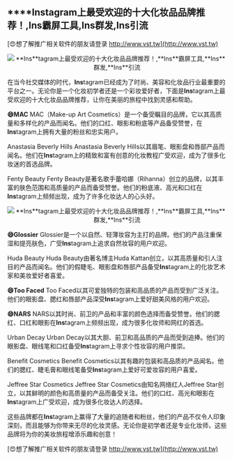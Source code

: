 ## ****Ins**tagram上最受欢迎的十大化妆品品牌推荐！,**Ins**霸屏工具,**Ins**群发,**Ins**引流**

[😍想了解推广相关软件的朋友请登录 http://www.vst.tw](http://www.vst.tw)

 <center><img src="https://vst.tw/MP4/tuiguang/png/8.png" alt="**Ins**tagram上最受欢迎的十大化妆品品牌推荐！,**Ins**霸屏工具,**Ins**群发,**Ins**引流"></center>

在当今社交媒体的时代，**Ins**tagram已经成为了时尚、美容和化妆品行业最重要的平台之一。无论你是一个化妆初学者还是一个彩妆爱好者，下面是**Ins**tagram上最受欢迎的十大化妆品品牌推荐，让你在美丽的旅程中找到灵感和帮助。

**😄MAC**
MAC（Make-up Art Cosmetics）是一个备受瞩目的品牌，它以其高质量和多样化的产品而闻名。他们的口红、眼影和粉底等产品备受赞誉，在**Ins**tagram上拥有大量的粉丝和忠实用户。

Anastasia Beverly Hills
Anastasia Beverly Hills以其眉笔、眼影盘和唇部产品而闻名。他们在**Ins**tagram上的精致和富有创意的化妆教程广受欢迎，成为了很多化妆迷的首选品牌。

Fenty Beauty
Fenty Beauty是著名歌手蕾哈娜（Rihanna）创立的品牌，以其丰富的肤色范围和高质量的产品而备受赞誉。他们的粉底液、高光和口红在**Ins**tagram上频频出现，成为了许多化妆达人的心头好。

 <center><img src="https://vst.tw/MP4/tuiguang/png/1.png" alt="**Ins**tagram上最受欢迎的十大化妆品品牌推荐！,**Ins**霸屏工具,**Ins**群发,**Ins**引流"></center>

**😄Glossier**
Glossier是一个以自然、轻薄妆容为主打的品牌。他们的产品注重保湿和提亮肤色，广受**Ins**tagram上追求自然妆容的用户欢迎。

Huda Beauty
Huda Beauty由著名博主Huda Kattan创立，以其高质量和引人注目的产品而闻名。他们的假睫毛、眼影盘和唇部产品备受**Ins**tagram上的化妆艺术家和美妆爱好者喜爱。

**😄Too Faced**
Too Faced以其可爱独特的包装和高品质的产品而受到广泛关注。他们的眼影盘、腮红和唇部产品深受**Ins**tagram上爱好甜美风格的用户欢迎。

**😄NARS**
NARS以其时尚、前卫的产品和丰富的颜色选择而备受赞誉。他们的腮红、口红和眼影在**Ins**tagram上频频出现，成为很多化妆师和网红的首选。

Urban Decay
Urban Decay以其大胆、前卫和高品质的产品而受到追捧。他们的眼影盘、眼线笔和口红备受**Ins**tagram上寻求个性妆容的用户推崇。

Benefit Cosmetics
Benefit Cosmetics以其有趣的包装和高品质的产品闻名。他们的腮红、睫毛膏和眼线笔备受**Ins**tagram上爱好可爱妆容的用户喜爱。

Jeffree Star Cosmetics
Jeffree Star Cosmetics由知名网络红人Jeffree Star创立，以其鲜明的颜色和高质量的产品而备受关注。他们的口红、高光和眼影在**Ins**tagram上广受欢迎，成为很多化妆达人的选择。

这些品牌都在**Ins**tagram上赢得了大量的追随者和粉丝，他们的产品不仅令人印象深刻，而且能够为你带来无尽的化妆灵感。无论你是初学者还是专业化妆师，这些品牌将为你的美妆旅程增添乐趣和创意！

[😍想了解推广相关软件的朋友请登录 http://www.vst.tw](http://www.vst.tw)



